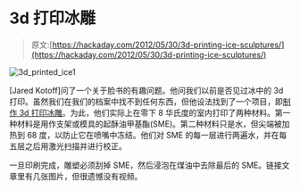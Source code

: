 # 3d 打印冰雕

> 原文:[https://hackaday.com/2012/05/30/3d-printing-ice-sculptures/](https://hackaday.com/2012/05/30/3d-printing-ice-sculptures/)

![](../Images/6bb8b80b51ab6e2c9c8420416e50e267.png "3d_printed_ice1")

[Jared Kotoff]问了一个关于脸书的有趣问题。他问我们以前是否见过冰中的 3d 打印。虽然我们在我们的档案中找不到任何东西，但他设法找到了一个项目，即[制作 3d 打印冰雕](http://www.3ders.org/articles/20120103-3d-ice-printer.html)。为此，他们实际上在零下 8 华氏度的室内打印了两种材料。第一种材料是用作支架或模具的起酥油甲基酯(SME)。第二种材料只是水，但尖端被加热到 68 度，以防止它在喷嘴中冻结。他们对 SME 的每一层进行两遍水，并在每五层之后用激光扫描并进行校正。

一旦印刷完成，雕塑必须刮掉 SME，然后浸泡在煤油中去除最后的 SME。链接文章里有几张图片，但很遗憾没有视频。